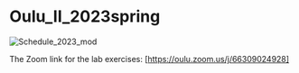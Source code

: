 # Oulu_II_2023spring

![Schedule_2023_mod](https://user-images.githubusercontent.com/25344978/226185867-e611f98d-2c06-4c2e-b8b9-5b62907a8676.png)


The Zoom link for the lab exercises: [https://oulu.zoom.us/j/66309024928]
